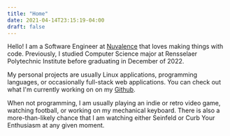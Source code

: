 ```yaml
---
title: "Home"
date: 2021-04-14T23:15:19-04:00
draft: false
---
```


Hello! I am a Software Engineer at [Nuvalence](https://nuvalence.io) that loves making things with code. Previously, I studied 
Computer Science major at Rensselaer Polytechnic Institute before graduating in December of 2022.

My personal projects are usually Linux applications, programming languages, or occasionally full-stack web applications. You can check out
what I'm currently working on on my [Github](https://github.com/gmisail).

When not programming, I am usually playing an indie or retro video game, watching football, or working on my mechanical keyboard. There is
also a more-than-likely chance that I am watching either Seinfeld or Curb Your Enthusiasm at any given moment.
